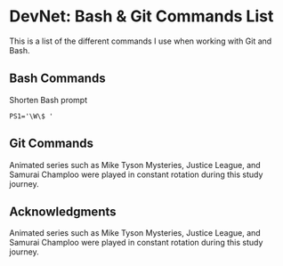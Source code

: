 # DevNet: Bash & Git Commands List

This is a list of the different commands I use when working with Git and Bash.

## Bash Commands

Shorten Bash prompt
```
PS1='\W\$ '
```

## Git Commands

Animated series such as Mike Tyson Mysteries, Justice League, and Samurai Champloo were played in constant rotation during this study journey.

## Acknowledgments

Animated series such as Mike Tyson Mysteries, Justice League, and Samurai Champloo were played in constant rotation during this study journey.
